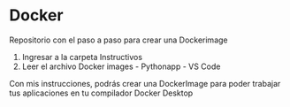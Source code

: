 # Docker
Repositorio con el paso a paso para crear una Dockerimage


1) Ingresar a la carpeta Instructivos
2) Leer el archivo Docker images - Pythonapp - VS Code


Con mis instrucciones, podrás crear una DockerImage para poder trabajar tus aplicaciones en tu compilador Docker Desktop

